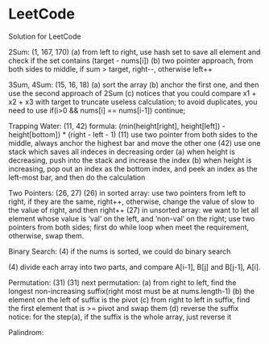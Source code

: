 # LeetCode
Solution for LeetCode

2Sum: (1, 167, 170)
(a) from left to right, use hash set to save all element and check if the set contains (target - nums[i])
(b) two pointer approach, from both sides to middle, if sum > target, right--, otherwise left++

3Sum, 4Sum: (15, 16, 18)
(a) sort the array
(b) anchor the first one, and then use the second approach of 2Sum
(c) notices that you could compare x1 + x2 + x3 with target to truncate useless calculation; to avoid duplicates, you need to use if(i>0 && nums[i] == nums[i-1]) continue;

Trapping Water: (11, 42)
formula: (min(height[right], height[left]) - height[bottom]) * (right - left - 1)
(11) use two pointer from both sides to the middle, always anchor the highest bar and move the other one
(42) use one stack which saves all indeces in decreasing order
     (a) when height is decreasing, push into the stack and increase the index
     (b) when height is increasing, pop out an index as the bottom index, and peek an index as the left-most bar, and then do the calculation

Two Pointers: (26, 27)
(26) in sorted array: use two pointers from left to right, if they are the same, right++, otherwise, change the value of slow to the value of right, and then right++
(27) in unsorted array: we want to let all element whose value is ‘val’ on the left, and ’non-val’ on the right; use two pointers from both sides; first do while loop when meet the requirement, otherwise, swap them.

Binary Search: (4)
if the nums is sorted, we could do binary search

(4) divide each array into two parts, and compare A[i-1], B[j] and B[j-1], A[i].

Permutation: (31)
(31) next permutation:
     (a) from right to left, find the longest non-increasing suffix(right most must be at nums.length-1)
     (b) the element on the left of suffix is the pivot
     (c) from right to left in suffix, find the first element that is >= pivot and swap them
     (d) reverse the suffix
     notice: for the step(a), if the suffix is the whole array, just reverse it

Palindrom: